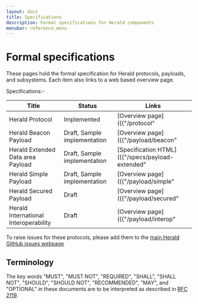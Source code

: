 ```yaml
---
layout: docs
title: Specifications
description: Formal specifications for Herald components
menubar: reference_menu
---
```


# Formal specifications

These pages hold the formal specification for Herald protocols, payloads, and subsystems. Each item also
links to a web based overview page.

Specifications:-

|Title|Status|Links|
|---|---|---|
|Herald Protocol | Implemented | [Overview page]({{"/protocol" | relative_url }}) <br> [Specification HTML]({{"/specs/protocol" | relative_url }}) |
|Herald Beacon Payload | Draft, Sample implementation | [Overview page]({{"/payload/beacon" | relative_url }}) <br> [Specification HTML]({{"/specs/payload-beacon" | relative_url }}) |
|Herald Extended Data area Payload | Draft, Sample implementation | [Specification HTML]({{"/specs/payload-extended" | relative_url }}) |
|Herald Simple Payload | Draft, Sample implementation | [Overview page]({{"/payload/simple" | relative_url }}) <br> [Specification HTML]({{"/specs/payload-simple" | relative_url }}) |
|Herald Secured Payload | Draft | [Overview page]({{"/payload/secured" | relative_url }}) <br> [Specification HTML]({{"/specs/payload-secured" | relative_url }}) |
|Herald International Interoperability | Draft | [Overview page]({{"/payload/interop" | relative_url }}) <br> [Specification HTML]({{"/specs/payload-interop" | relative_url }}) |

To raise issues for these protocols, please add them to the [main Herald GitHub issues webpage](https://github.com/vmware/herald/issues)

## Terminology

The key words "MUST", "MUST NOT", "REQUIRED", "SHALL", "SHALL 
NOT", "SHOULD", "SHOULD NOT", "RECOMMENDED",  "MAY", and
"OPTIONAL" in these documents are to be interpreted as described in
[RFC 2119](https://tools.ietf.org/html/rfc2119).


